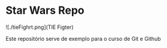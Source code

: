 # Star Wars Repo

![./tieFighrt.png](TIE Figter)

Este repositório serve de exemplo para o curso de Git e Github
